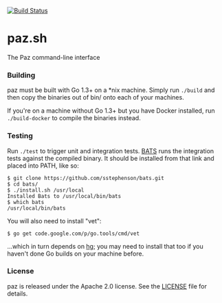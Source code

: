 [![Build Status](https://travis-ci.org/paz-sh/paz.sh.svg?branch=master)](https://travis-ci.org/paz-sh/paz.sh)

# paz.sh
The Paz command-line interface

### Building

paz must be built with Go 1.3+ on a \*nix machine. Simply run `./build` and then copy the binaries out of bin/ onto each of your machines. 

If you're on a machine without Go 1.3+ but you have Docker installed, run `./build-docker` to compile the binaries instead.

### Testing

Run `./test` to trigger unit and integration tests. [BATS](https://github.com/sstephenson/bats) runs the integration tests against the compiled binary. It should be installed from that link and placed into PATH, like so:

```
$ git clone https://github.com/sstephenson/bats.git
$ cd bats/
$ ./install.sh /usr/local
Installed Bats to /usr/local/bin/bats
$ which bats
/usr/local/bin/bats
```

You will also need to install "vet":
```
$ go get code.google.com/p/go.tools/cmd/vet
```

...which in turn depends on [hg](http://mercurial.selenic.com/wiki/Download); you may need to install that too if you haven't done Go builds on your machine before.

### License

paz is released under the Apache 2.0 license. See the [LICENSE](LICENSE) file for details.
